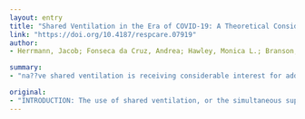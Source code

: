 ```yaml
---
layout: entry
title: "Shared Ventilation in the Era of COVID-19: A Theoretical Consideration of the Dangers and Potential Solutions"
link: "https://doi.org/10.4187/respcare.07919"
author:
- Herrmann, Jacob; Fonseca da Cruz, Andrea; Hawley, Monica L.; Branson, Richard D.; Kaczka, David W.

summary:
- "na??ve shared ventilation is receiving considerable interest for addressing the severe shortage of mechanical ventilators available during the novel coronavirus pandemic (COVID-19) Patients are simply connected in parallel to a ventilator without any regard to their individual ventilatory requirements. Breathing circuit modifications included a PEEP valve on each expiratory limb for both VCV and PCV."

original:
- "INTRODUCTION: The use of shared ventilation, or the simultaneous support of multiple patients connected in parallel to a single mechanical ventilator, is receiving considerable interest for addressing the severe shortage of mechanical ventilators available during the novel coronavirus pandemic (COVID-19). In this paper we highlight the potentially disastrous consequences of na??ve shared ventilation, in which patients are simply connected in parallel to a ventilator without any regard to their individual ventilatory requirements. We then examine possible approaches for individualization of mechanical ventilation, using modifications to the breathing circuit that may enable tuning of individual tidal volumes and driving pressures during either volume-controlled ventilation (VCV) or pressure-controlled ventilation (PCV). METHODS: Breathing circuit modifications included a PEEP valve on each expiratory limb for both VCV and PCV, an adjustable constriction and one-way valve on the inspiratory limb for VCV, and a pressure relief valve for peak-inspiratory pressure reduction on the inspiratory limb for PCV. The ability to regulate individual tidal volumes using these breathing circuit modifications was tested both theoretically in computer simulations as well as experimentally in mechanical test lungs. RESULTS: In both the simulations and experimental measurements, na??ve shared ventilation resulted in large imbalances across individual tidal volume delivery, dependent on imbalances across patient mechanical properties. The proposed breathing circuit modifications for shared VCV and shared PCV enabled optimization of tidal volume distributions. Individual tidal volume for one patient during shared VCV was sensitive to changes in the mechanical properties of other patients. By contrast, shared PCV enabled independent control of individual patient received ventilation. CONCLUSIONS: Of the shared ventilation strategies considered, shared PCV, with the inclusion of in-line pressure relief valves in the individual inspiratory and expiratory limbs, offers the greatest degree of safety and lowest risk of catastrophic mechanical interactions between multiple patients connected to a single ventilator."
---
```


